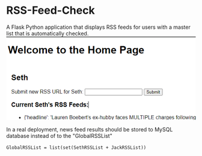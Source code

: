 # RSS-Feed-Check
A Flask Python application that displays RSS feeds for users with a master list that is automatically checked.
![Screenshot](https://raw.githubusercontent.com/StickmanNinja/RSS-Feed-Check/main/RSSExample.PNG)

In a real deployment, news feed results should be stored to MySQL database instead of to the "GlobalRSSList"
```
GlobalRSSList = list(set(SethRSSList + JackRSSList))
```
